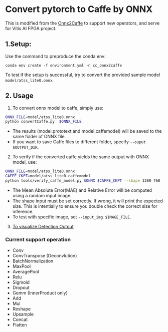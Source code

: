 # Convert pytorch to Caffe by ONNX
This is modified from the [Onnx2Caffe](https://github.com/MTlab/onnx2caffe) to support new operators, and serve for Vitis AI FPGA project.

## 1.Setup:
Use the command to preproduce the conda env: 
```
conda env create -f environment.yml -n cc_onnx2caffe
```

To test if the setup is successful, try to convert the provided sample model `model/atss_lite0.onnx`.

## 2. Usage
1. To convert onnx model to caffe, simply use:
```bash
ONNX_FILE=model/atss_lite0.onnx
python convertCaffe.py  $ONNX_FILE
```
+ The results (model.prototext and model.caffemodel) will be saved to the same folder of ONNX file.
+ If you want to save Caffe files to different folder, specify `--ouput $OUTPUT_DIR`.

2. To verify if the converted caffe yields the same output with ONNX model, use:
```bash
ONNX_FILE=model/atss_lite0.onnx
CAFFE_CKPT=model/atss_lite0.caffemodel 
python tools/verify_caffe_model.py $ONNX $CAFFE_CKPT --shape 1280 768
```
+ The Mean Absolute Error(MAE) and Relative Error will be computed using a random input image. 
+ The shape input must be set correctly. If wrong, it will print the expected size. This is intentially to ensure you double check the correct size for inference. 
+ To test with specific image, set `--input_img $IMAGE_FILE`.

3. [To visualize Detection Output](caffe_post_processing/README.md)

### Current support operation
* Conv
* ConvTranspose (Deconvlution)
* BatchNormalization
* MaxPool
* AveragePool
* Relu
* Sigmoid
* Dropout
* Gemm (InnerProduct only)
* Add
* Mul
* Reshape
* Upsample
* Concat
* Flatten



